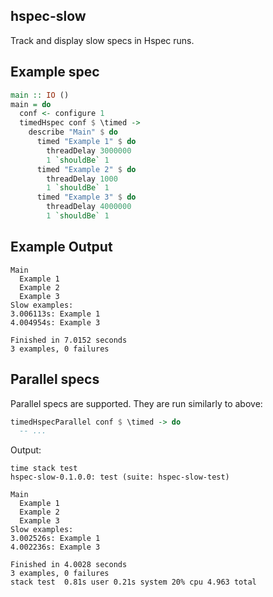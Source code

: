 ## hspec-slow

Track and display slow specs in Hspec runs.

## Example spec

```haskell
main :: IO ()
main = do
  conf <- configure 1
  timedHspec conf $ \timed ->
    describe "Main" $ do
      timed "Example 1" $ do
        threadDelay 3000000
        1 `shouldBe` 1
      timed "Example 2" $ do
        threadDelay 1000
        1 `shouldBe` 1
      timed "Example 3" $ do
        threadDelay 4000000
        1 `shouldBe` 1
```

## Example Output

```
Main
  Example 1
  Example 2
  Example 3
Slow examples:
3.006113s: Example 1
4.004954s: Example 3

Finished in 7.0152 seconds
3 examples, 0 failures
```

## Parallel specs

Parallel specs are supported. They are run similarly to above:

```haskell
timedHspecParallel conf $ \timed -> do
  -- ...
```

Output:

```
time stack test
hspec-slow-0.1.0.0: test (suite: hspec-slow-test)

Main
  Example 1
  Example 2
  Example 3
Slow examples:
3.002526s: Example 1
4.002236s: Example 3

Finished in 4.0028 seconds
3 examples, 0 failures
stack test  0.81s user 0.21s system 20% cpu 4.963 total
```
